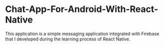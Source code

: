 # Chat-App-For-Android-With-React-Native
This application is a simple messaging application integrated with Firebase that I developed during the learning process of React Native. 
